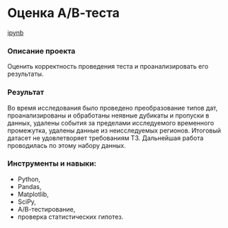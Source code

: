 # Оценка А/В-теста

[ipynb](https://github.com/arhitru/portfolio/blob/main/ab-test_score/A-B-test_score.ipynb)

### Описание проекта
Оценить корректность проведения теста и проанализировать его результаты.

### Результат
Во время исследования было проведено преобразование типов дат, проанализированы и обработаны неявные дубикаты и пропуски в данных, удалены события за пределами исследуемого временного промежутка, удалены данные из неисследуемых регионов.
Итоговый датасет не удовлетворяет требованиям ТЗ. Дальнейшая работа проводилась по этому набору данных.

### Инструменты и навыки:
* Python, 
* Pandas, 
* Matplotlib, 
* SciPy, 
* А/В-тестирование,
* проверка статистических гипотез.
